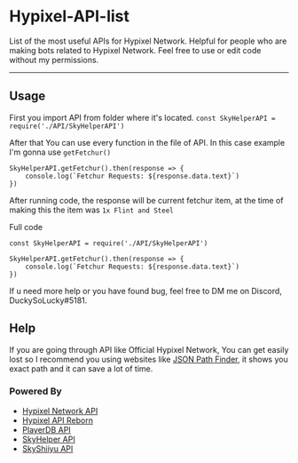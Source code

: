 # Hypixel-API-list

List of the most useful APIs for Hypixel Network. Helpful for people who are making bots related to Hypixel Network. Feel free to use or edit code without my permissions.

<hr>

## Usage

First you import API from folder where it's located.
```const SkyHelperAPI = require('./API/SkyHelperAPI')```

After that You can use every function in the file of API. In this case example I'm gonna use `getFetchur()`

```
SkyHelperAPI.getFetchur().then(response => {
    console.log(`Fetchur Requests: ${response.data.text}`)
})
```

After running code, the response will be current fetchur item, at the time of making this the item was `1x Flint and Steel`

Full code

```
const SkyHelperAPI = require('./API/SkyHelperAPI')

SkyHelperAPI.getFetchur().then(response => {
    console.log(`Fetchur Requests: ${response.data.text}`)
})
```

If u need more help or you have found bug, feel free to DM me on Discord, DuckySoLucky#5181.

## Help

If you are going through API like Official Hypixel Network, You can get easily lost so I recommend you using websites like [JSON Path Finder](https://jsonpathfinder.com/), it shows you exact path and it can save a lot of time.

### Powered By
- [Hypixel Network API](http://api.hypixel.net/)
- [Hypixel API Reborn](https://hypixel.stavzdev.me/#/)
- [PlayerDB API](https://playerdb.co/)
- [SkyHelper API](https://github.com/Altpapier/SkyHelperAPI)
- [SkyShiiyu API](https://github.com/SkyCryptWebsite/SkyCrypt)

